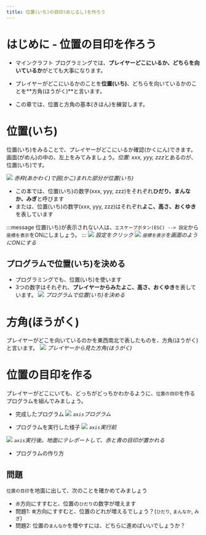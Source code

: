 ```yaml
---
title: 位置(いち)の目印(めじるし)を作ろう
---
```


# はじめに - 位置の目印を作ろう
- マインクラフト プログラミングでは、**プレイヤーどこにいるか、どちらを向いているか**がとても大事になります。



- プレイヤーがどこにいるかのことを**位置(いち)**、どちらを向いているかのことを**方角(ほうがく)**と言います。
- この章では、位置と方角の基本(きほん)を練習します。




# 位置(いち)

位置(いち)をみることで、プレイヤーがどこにいるか確認(かくにん)できます。
画面(がめん)の中の、左上をみてみましょう。*位置: xxx, yyy, zzz*とあるのが、位置(いち)です。

![](/images/00_axis/position.png)
*赤枠(あかわく)で囲(かこ)まれた部分が位置(いち)*

- この本では、位置(いち)の数字(xxx, yyy, zzz)をそれぞれ**ひだり、まんなか、みぎ**と呼びます
- または、位置(いち)の数字(xxx, yyy, zzz)はそれぞれ**よこ、高さ、おくゆき**を表しています
<!-- ***info*** -->
:::message
位置(いち)が表示されない人は、`エスケープボタン(ESC) --> 設定`から`座標を表示`をONにしましょう。
:::
![](/images/00_axis/2024-01-03-06-47-25.png)
*設定をクリック*
![](/images/00_axis/2024-01-03-06-47-55.png)
*`座標を表示`を画面のようにONにする*

## プログラムで位置(いち)を決める
- プログラミングでも、位置(いち)を使います
- 3つの数字はそれぞれ、**プレイヤーからみたよこ、高さ、おくゆき**を表しています。
![](/images/00_axis/2024-01-02-07-47-35.png)
*プログラムで位置(いち)を決める*


# 方角(ほうがく)
プレイヤーがどこを向いているのかを東西南北で表したものを、方角(ほうがく)と言います。
![](/images/00_axis/direction.png)
*プレイヤーから見た方角(ほうがく)*

# 位置の目印を作る
プレイヤーがどこにいても、どっちがどっちかわかるように、`位置の目印`を作るプログラムを組んでみましょう。

- 完成したプログラム
![](/images/00_axis/2024-02-01-06-29-09.png)
*`axis`プログラム*

- プログラムを実行した様子
![](/images/00_axis/2024-02-01-06-30-28.png)
*`axis`実行前*

![](/images/00_axis/2024-02-01-06-31-26.png)
*`axis`実行後。地面にテレポートして、赤と青の目印が置かれる*

- プログラムの作り方

<!-- TODO: 作り方を書く -->

## 問題
`位置の目印`を地面に出して、次のことを確かめてみましょう

- `赤`方向にすすむと、位置の`ひだり`の数字が増えます
- 問題1: `青`方向にすすむと、位置のどれが増えるでしょう？(`ひだり`, `まんなか`, `みぎ`)
- 問題2: 位置の`まんなか`を増やすには、どちらに進めばいいでしょうか？